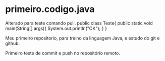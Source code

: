 # primeiro.codigo.java
Alterado para teste comando pull.
public class Teste{
	public static void main(String[] args){
		System.out.println("OK");
}
}

Meu primeiro repositorio, para treino da linguagem Java, e estudo do git e github.

Primeiro teste de commit e push no repositório remoto.
